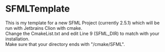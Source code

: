 # SFMLTemplate

This is my template for a new SFML Project (currently 2.5.1) which will be run with Jetbrains Clion with cmake.  
Change the CmakeList.txt and edit Line 9 (SFML_DIR) to match with your installation.  
Make sure that your directory ends with "/cmake/SFML".
